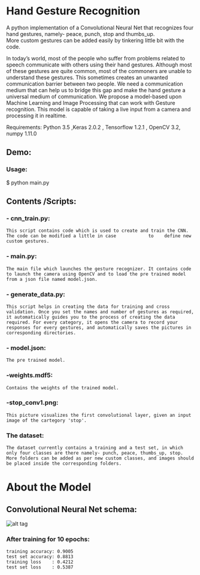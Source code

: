 # Hand Gesture Recognition
A python implementation of a Convolutional Neural Net that recognizes four hand gestures, namely- peace, punch, stop and thumbs_up.   
More custom gestures can be added easily by tinkering little bit with the code. 

In today’s world, most of the people who suffer from problems related to speech communicate with others using their hand gestures. Although most of these gestures are quite common, most of the commoners are unable to understand these gestures. This sometimes creates an unwanted communication barrier between two people. We need a communication medium that can help us to bridge this gap and make the hand gesture a universal medium of communication. We propose a model-based upon Machine Learning and Image Processing that can work with Gesture recognition. This model is capable of taking a live input from a camera and processing it in realtime.

Requirements: Python 3.5 ,Keras 2.0.2 , Tensorflow 1.2.1 , OpenCV 3.2, numpy 1.11.0   

## Demo:


### Usage:   

$ python main.py  

## Contents /Scripts:  

### - cnn_train.py: 
    This script contains code which is used to create and train the CNN. The code can be modified a little in case            to    define new custom gestures.    
### - main.py: 
    The main file which launches the gesture recognizer. It contains code to launch the camera using OpenCV and to load the pre trained model from a json file named model.json.
### - generate_data.py: 
    This script helps in creating the data for training and cross validation. Once you set the names and number of gestures as required, it automatically guides you to the process of creating the data required. For every category, it opens the camera to record your responses for every gestures, and automatically saves the pictures in corresponding directories.
### - model.json:   
    The pre trained model.
### -weights.mdf5:   
    Contains the weights of the trained model.
### -stop_conv1.png:    
    This picture visualizes the first convolutional layer, given an input image of the cartegory 'stop'.    
### The dataset: 
    The dataset currently contains a training and a test set, in which only four classes are there namely- punch, peace, thumbs_up, stop. More folders can be added as per new custom classes, and images should be placed inside the corresponding folders.   


# About the Model    

## Convolutional Neural Net schema:
![alt tag](https://raw.githubusercontent.com/yugrocks/Hand-Gesture-Recognizer/master/model.png)    

### After training for 10 epochs:    
    training accuracy: 0.9005    
    test set accuracy: 0.8813    
    training loss    : 0.4212    
    test set loss    : 0.5387    
 

